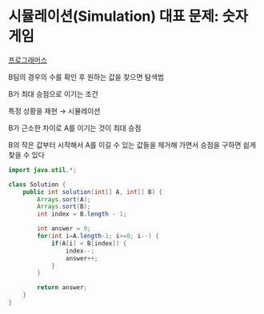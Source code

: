 # 시뮬레이션(Simulation) 대표 문제: 숫자 게임

[프로그래머스](https://school.programmers.co.kr/learn/courses/10302/lessons/62947)

B팀의 경우의 수를 확인 후 원하는 값을 찾으면 탐색법

B가 최대 승점으로 이기는 조건 

특정 상황을 재현 → 시뮬레이션

B가 근소한 차이로 A를 이기는 것이 최대 승점

B의 작은 값부터 시작해서 A를 이길 수 있는 값들을 제거해 가면서 승점을 구하면 쉽게 찾을 수 있다

```java
import java.util.*;

class Solution {
	public int solution(int[] A, int[] B) {
		Arrays.sort(A);
		Arrays.sort(B);
		int index = B.length - 1;

		int answer = 0;
		for(int i=A.length-1; i>=0; i--) {
			if(A[i] < B[index]) {
				index--;
				answer++;
			}
		}

		return answer;
	}
}
```